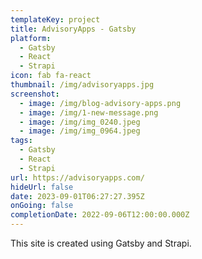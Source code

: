 ```yaml
---
templateKey: project
title: AdvisoryApps - Gatsby
platform:
  - Gatsby
  - React
  - Strapi
icon: fab fa-react
thumbnail: /img/advisoryapps.jpg
screenshot:
  - image: /img/blog-advisory-apps.png
  - image: /img/1-new-message.png
  - image: /img/img_0240.jpeg
  - image: /img/img_0964.jpeg
tags:
  - Gatsby
  - React
  - Strapi
url: https://advisoryapps.com/
hideUrl: false
date: 2023-09-01T06:27:27.395Z
onGoing: false
completionDate: 2022-09-06T12:00:00.000Z
---
```

T﻿his site is created using Gatsby and Strapi.